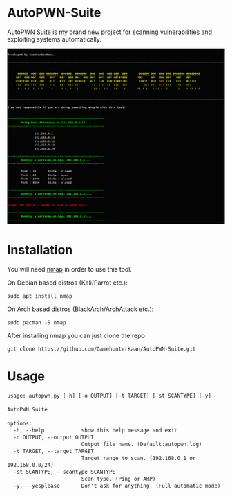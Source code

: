 # AutoPWN-Suite
AutoPWN Suite is my brand new project for scanning vulnerabilities and exploiting systems automatically.

![Screenshot](images/autopwn.png)

# Installation

You will need [nmap](https://nmap.org) in order to use this tool.

On Debian based distros (Kali/Parrot etc.):

```
sudo apt install nmap
```

On Arch based distros (BlackArch/ArchAttack etc.):

```
sudo pacman -S nmap
```

After installing nmap you can just clone the repo

```
git clone https://github.com/GamehunterKaan/AutoPWN-Suite.git
```


# Usage

```
usage: autopwn.py [-h] [-o OUTPUT] [-t TARGET] [-st SCANTYPE] [-y]

AutoPWN Suite

options:
  -h, --help            show this help message and exit
  -o OUTPUT, --output OUTPUT
                        Output file name. (Default:autopwn.log)
  -t TARGET, --target TARGET
                        Target range to scan. (192.168.0.1 or 192.168.0.0/24)
  -st SCANTYPE, --scantype SCANTYPE
                        Scan type. (Ping or ARP)
  -y, --yesplease       Don't ask for anything. (Full automatic mode)
```
